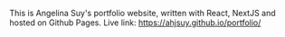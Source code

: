This is Angelina Suy's portfolio website, written with React, NextJS and hosted on Github Pages.
Live link: https://ahjsuy.github.io/portfolio/
